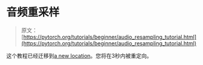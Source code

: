 # 音频重采样

> 原文：[https://pytorch.org/tutorials/beginner/audio_resampling_tutorial.html](https://pytorch.org/tutorials/beginner/audio_resampling_tutorial.html)

这个教程已经迁移到[a new location](https://pytorch.org/audio/stable/tutorials/audio_resampling_tutorial.html)。您将在3秒内被重定向。
